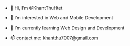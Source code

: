 - 👋 Hi, I’m @KhantThuHtet
- 👀 I’m interested in Web and Mobile Development
- 🌱 I’m currently learning Web Design and Development

- 📫 contact me: khantthu7007@gmail.com

<!---
KhantThuHtet/KhantThuHtet is a ✨ special ✨ repository because its `README.md` (this file) appears on your GitHub profile.
You can click the Preview link to take a look at your changes.
--->
